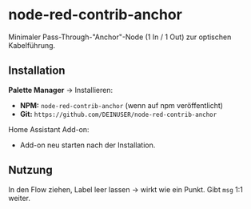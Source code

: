 # node-red-contrib-anchor
Minimaler Pass-Through-"Anchor"-Node (1 In / 1 Out) zur optischen Kabelführung.

## Installation
**Palette Manager** → Installieren:
- **NPM:** `node-red-contrib-anchor` (wenn auf npm veröffentlicht)
- **Git:** `https://github.com/DEINUSER/node-red-contrib-anchor`

Home Assistant Add-on:
- Add-on neu starten nach der Installation.

## Nutzung
In den Flow ziehen, Label leer lassen → wirkt wie ein Punkt. Gibt `msg` 1:1 weiter.
